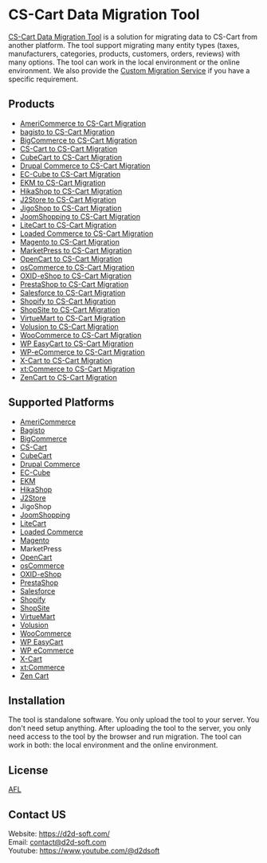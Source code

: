 # CS-Cart Data Migration Tool
[CS-Cart Data Migration Tool](https://d2d-soft.com/35-cs-cart-migration) is a solution for migrating data to CS-Cart from another platform. The tool support migrating many entity types (taxes, manufacturers, categories, products, customers, orders, reviews) with many options. The tool can work in the local environment or the online environment. We also provide the [Custom Migration Service](https://d2d-soft.com/migration-services/296-data-migration-customization.html) if you have a specific requirement. 

## Products
- [AmeriCommerce to CS-Cart Migration](https://d2d-soft.com/cs-cart-migration/764-7232-americommerce-to-cs-cart-migration-tool.html#/72-entities-1000)
- [bagisto to CS-Cart Migration](https://d2d-soft.com/cs-cart-migration/930-8950-bagisto-to-cs-cart-migration-tool.html#/72-entities-1000)
- [BigCommerce to CS-Cart Migration](https://d2d-soft.com/cs-cart-migration/410-1657-bigcommerce-to-cs-cart-migration-tool.html#/72-entities-1000)
- [CS-Cart to CS-Cart Migration](https://d2d-soft.com/cs-cart-migration/309-1312-cs-cart-to-cs-cart-migration-tool.html#/72-entities-1000)
- [CubeCart to CS-Cart Migration](https://d2d-soft.com/cs-cart-migration/310-1317-cubecart-to-cs-cart-migration-tool.html#/72-entities-1000)
- [Drupal Commerce to CS-Cart Migration](https://d2d-soft.com/cs-cart-migration/357-drupal-commerce-to-cs-cart-migration-service.html)
- [EC-Cube to CS-Cart Migration](https://d2d-soft.com/cs-cart-migration/991-9567-ec-cube-to-cs-cart-migration-tool.html#/72-entities-1000)
- [EKM to CS-Cart Migration](https://d2d-soft.com/cs-cart-migration/818-7794-ekm-to-cs-cart-migration-tool.html#/72-entities-1000)
- [HikaShop to CS-Cart Migration](https://d2d-soft.com/cs-cart-migration/468-1937-hikashop-to-cs-cart-migration-tool.html#/72-entities-1000)
- [J2Store to CS-Cart Migration](https://d2d-soft.com/cs-cart-migration/511-2132-j2store-to-cs-cart-migration-tool.html#/72-entities-1000)
- [JigoShop to CS-Cart Migration](https://d2d-soft.com/cs-cart-migration/537-2247-jigoshop-to-cs-cart-migration-tool.html#/72-entities-1000)
- [JoomShopping to CS-Cart Migration](https://d2d-soft.com/cs-cart-migration/587-2487-joomshopping-to-cs-cart-migration-tool.html#/72-entities-1000)
- [LiteCart to CS-Cart Migration](https://d2d-soft.com/cs-cart-migration/872-8356-litecart-to-cs-cart-migration-tool.html#/72-entities-1000)
- [Loaded Commerce to CS-Cart Migration](https://d2d-soft.com/cs-cart-migration/311-1322-loaded-to-cs-cart-migration-tool.html#/72-entities-1000)
- [Magento to CS-Cart Migration](https://d2d-soft.com/cs-cart-migration/312-1327-magento-to-cs-cart-migration-tool.html#/72-entities-1000)
- [MarketPress to CS-Cart Migration](https://d2d-soft.com/cs-cart-migration/562-2367-marketpress-to-cs-cart-migration-tool.html#/72-entities-1000)
- [OpenCart to CS-Cart Migration](https://d2d-soft.com/cs-cart-migration/313-1332-opencart-to-cs-cart-migration-tool.html#/72-entities-1000)
- [osCommerce to CS-Cart Migration](https://d2d-soft.com/cs-cart-migration/314-1337-oscommerce-to-cs-cart-migration-tool.html#/72-entities-1000)
- [OXID-eShop to CS-Cart Migration](https://d2d-soft.com/cs-cart-migration/315-1342-oxid-eshop-to-cs-cart-migration-tool.html#/72-entities-1000)
- [PrestaShop to CS-Cart Migration](https://d2d-soft.com/cs-cart-migration/316-1347-prestashop-to-cs-cart-migration-tool.html#/72-entities-1000)
- [Salesforce to CS-Cart Migration](https://d2d-soft.com/cs-cart-migration/712-6671-salesforce-to-cs-cart-migration-tool.html#/72-entities-1000)
- [Shopify to CS-Cart Migration](https://d2d-soft.com/cs-cart-migration/372-1477-shopify-to-cs-cart-migration-tool.html#/72-entities-1000)
- [ShopSite to CS-Cart Migration](https://d2d-soft.com/cs-cart-migration/845-8070-shopsite-to-cs-cart-migration-tool.html#/72-entities-1000)
- [VirtueMart to CS-Cart Migration](https://d2d-soft.com/cs-cart-migration/317-1352-virtuemart-to-cs-cart-migration-tool.html#/72-entities-1000)
- [Volusion to CS-Cart Migration](https://d2d-soft.com/home/635-5868-volusion-to-cs-cart-migration-tool.html#/72-entities-1000)
- [WooCommerce to CS-Cart Migration](https://d2d-soft.com/cs-cart-migration/318-1357-woocommerce-to-cs-cart-migration-tool.html#/72-entities-1000)
- [WP EasyCart to CS-Cart Migration](https://d2d-soft.com/cs-cart-migration/661-6143-wpeasycart-to-cs-cart-migration-tool.html#/72-entities-1000)
- [WP-eCommerce to CS-Cart Migration](https://d2d-soft.com/cs-cart-migration/319-1362-wp-ecommerce-to-cs-cart-migration-tool.html#/72-entities-1000)
- [X-Cart to CS-Cart Migration](https://d2d-soft.com/cs-cart-migration/320-1367-x-cart-to-cs-cart-migration-tool.html#/72-entities-1000)
- [xt:Commerce to CS-Cart Migration](https://d2d-soft.com/cs-cart-migration/321-1372-xtcommerce-to-cs-cart-migration-tool.html#/72-entities-1000)
- [ZenCart to CS-Cart Migration](https://d2d-soft.com/cs-cart-migration/322-1377-zencart-to-cs-cart-migration-tool.html#/72-entities-1000)

## Supported Platforms
- [AmeriCommerce](https://www.americommerce.com/)
- [Bagisto](https://bagisto.com/)
- [BigCommerce](https://www.bigcommerce.com/)
- [CS-Cart](https://www.cs-cart.com/)
- [CubeCart](https://www.cubecart.com/)
- [Drupal Commerce](https://drupalcommerce.org/)
- [EC-Cube](https://www.ec-cube.net/)
- [EKM](https://www.ekm.com/)
- [HikaShop](https://www.hikashop.com/)
- [J2Store](https://www.j2store.org/)
- JigoShop
- [JoomShopping](https://extensions.joomla.org/extension/joomshopping/)
- [LiteCart](https://www.litecart.net/)
- [Loaded Commerce](https://loadedcommerce.com/)
- [Magento](https://magento.com/)
- MarketPress
- [OpenCart](https://www.opencart.com/)
- [osCommerce](https://www.oscommerce.com/)
- [OXID-eShop](https://www.oxid-esales.com)
- [PrestaShop](https://www.prestashop.com)
- [Salesforce](https://www.salesforce.com/)
- [Shopify](https://www.shopify.com/)
- [ShopSite](https://www.shopsite.com/)
- [VirtueMart](https://virtuemart.net/)
- [Volusion](https://volusion.com/)
- [WooCommerce](https://woocommerce.com/)
- [WP EasyCart](https://www.wpeasycart.com/)
- [WP eCommerce](https://wpecommerce.org/)
- [X-Cart](https://www.x-cart.com/)
- [xt:Commerce](https://www.xt-commerce.com/)
- [Zen Cart](https://www.zen-cart.com/)

## Installation
The tool is standalone software. You only upload the tool to your server. You don't need setup anything. After uploading the tool to the server, you only need access to the tool by the browser and run migration. The tool can work in both: the local environment and the online environment.

## License

[AFL](https://d2d-soft.com/license/AFL.txt)

## Contact US
Website: https://d2d-soft.com/ \
Email: contact@d2d-soft.com \
Youtube: https://www.youtube.com/@d2dsoft 